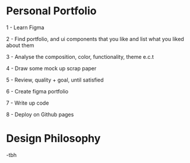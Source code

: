# Personal Portfolio

1 - Learn Figma

2 - Find portfolio, and ui components that you like and list what you liked about them

3 - Analyse the composition, color, functionality, theme e.c.t

4 - Draw some mock up scrap paper

5 - Review, quality + goal, until satisfied

6 - Create figma portfolio

7 - Write up code

8 - Deploy on Github pages

# Design Philosophy
-tbh
